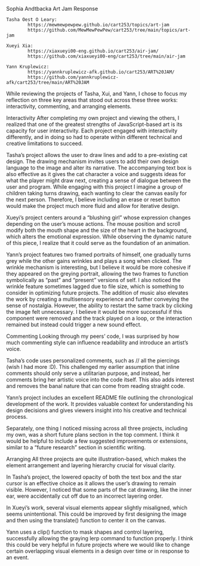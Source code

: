Sophia Andtbacka
Art Jam Response

    Tasha Oest O Leary: 
            https://mewmewpewpew.github.io/cart253/topics/art-jam
            https://github.com/MewMewPewPew/cart253/tree/main/topics/art-jam
    
    Xueyi Xia:
            https://xiaxueyi00-eng.github.io/cart253/air-jam/
            https://github.com/xiaxueyi00-eng/cart253/tree/main/air-jam
    
    Yann Kruplewicz:
            https://yannkruplewicz-afk.github.io/cart253/ART%20JAM/
            https://github.com/yannkruplewicz-afk/cart253/tree/main/ART%20JAM


While reviewing the projects of Tasha, Xui, and Yann, I chose to focus my reflection on three key areas that stood out across these three works: interactivity, commenting, and arranging elements.


Interactivity
After completing my own project and viewing the others, I realized that one of the greatest strengths of JavaScript-based art is its capacity for user interactivity. Each project engaged with interactivity differently, and in doing so had to operate within different technical and creative limitations to succeed.

Tasha’s project allows the user to draw lines and add to a pre-existing cat design. The drawing mechanism invites users to add their own design language to the image and alter its narrative. The accompanying text box is also effective as it gives the cat character a voice and suggests ideas for what the player might draw next, creating a sense of dialogue between the user and program. While engaging with this project I imagine a group of children taking turns drawing, each wanting to clear the canvas easily for the next person. Therefore, I believe including an erase or reset button would make the project much more fluid and allow for iterative design.

Xueyi’s project centers around a “blushing girl” whose expression changes depending on the user’s mouse actions. The mouse position and scroll modify both the mouth shape and the size of the heart in the background, which alters the emotional expression. While observing the dynamic nature of this piece, I realize that it could serve as the foundation of an animation. 

Yann’s project features two framed portraits of himself, one gradually turns grey while the other gains wrinkles and plays a song when clicked. The wrinkle mechanism is interesting, but I believe it would be more cohesive if they appeared on the greying portrait, allowing the two frames to function symbolically as “past” and “present” versions of self. I also noticed the wrinkle feature sometimes lagged due to file size, which is something to consider in optimizing future projects. The addition of music also elevates the work by creating a multisensory experience and further conveying the sense of nostalgia. However, the ability to restart the same track by clicking the image felt unnecessary. I believe it would be more successful if this component were removed and the track played on a loop, or the interaction remained but instead could trigger a new sound effect.


Commenting
Looking through my peers’ code, I was surprised by how much commenting style can influence readability and introduce an artist’s voice.

Tasha’s code uses personalized comments, such as // all the piercings (wish I had more :D). This challenged my earlier assumption that inline comments should only serve a utilitarian purpose, and instead, her comments bring her artistic voice into the code itself. This also adds interest and removes the banal nature that can come from reading straight code.

Yann’s project includes an excellent README file outlining the chronological development of the work. It provides valuable context for understanding his design decisions and gives viewers insight into his creative and technical process.

Separately, one thing I noticed missing across all three projects, including my own, was a short future plans section in the top comment. I think it would be helpful to include a few suggested improvements or extensions, similar to a “future research” section in scientific writing.


Arranging
All three projects are quite illustration-based, which makes the element arrangement and layering hierarchy crucial for visual clarity.

In Tasha’s project, the lowered opacity of both the text box and the star cursor is an effective choice as it allows the user’s drawing to remain visible. However, I noticed that some parts of the cat drawing, like the inner ear, were accidentally cut off due to an incorrect layering order. 

In Xueyi’s work, several visual elements appear slightly misaligned, which seems unintentional. This could be improved by first designing the image and then using the translate() function to center it on the canvas.

Yann uses a clip() function to mask shapes and control layering, successfully allowing the graying lerp command to function properly. I think this could be very helpful in future projects where we would like to change certain overlapping visual elements in a design over time or in response to an event. 
